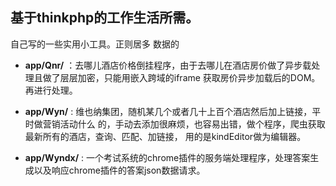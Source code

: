 ﻿## 基于thinkphp的工作生活所需。

自己写的一些实用小工具。正则居多 数据的
* **app/Qnr/** ：去哪儿酒店价格倒挂程序，由于去哪儿在酒店房价做了异步载处理且做了层层加密，只能用嵌入跨域的iframe 获取房价异步加载后的DOM。再进行处理。

* **app/Wyn/** : 维也纳集团，随机某几个或者几十上百个酒店然后加上链接，平时做营销活动什么 的，手动去添加很麻烦，也容易出错，做个程序，爬虫获取最新所有的酒店，查询、匹配、加链接， 用的是kindEditor做为编辑器。

* **app/Wyndx/** : 一个考试系统的chrome插件的服务端处理程序，处理答案生成以及响应chrome插件的答案json数据请求。
